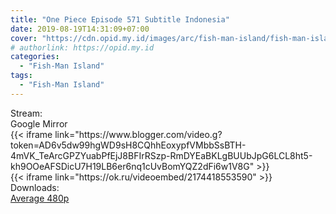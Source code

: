 ```yaml
---
title: "One Piece Episode 571 Subtitle Indonesia"
date: 2019-08-19T14:31:09+07:00
cover: "https://cdn.opid.my.id/images/arc/fish-man-island/fish-man-island.webp" # Optional, cover
# authorlink: https://opid.my.id
categories:
  - "Fish-Man Island"
tags:
  - "Fish-Man Island"
---
```

<div class="ui menu violet borderless inverted">
  <div class="header item active">
        Stream:
    </div>
  <a class="active item" data-tab="google">
    <i class="google drive icon"></i> Google
  </a>
  <a class="item nounderline" data-tab="mirror">
    <i class="odnoklassniki icon"></i> Mirror
  </a>
</div>
<div class="ui bottom attached tab segment active" style="border:0 !important;" data-tab="google">
{{< iframe link="https://www.blogger.com/video.g?token=AD6v5dw99hgWD9sH8CQhhEoxypfVMbbSsBTH-4mVK_TeArcGPZYuabPfEjJ8BFIrRSzp-RmDYEaBKLgBUUbJpG6LCL8ht5-kh9OOeAFSDicU7H19LB6er6nq1cUvBomYQZ2dFi6w1V8G" >}}
</div>
<div class="ui bottom attached tab segment" style="border:0 !important;" data-tab="mirror">
{{< iframe link="https://ok.ru/videoembed/2174418553590" >}}
</div>
<div class="ui menu violet borderless inverted">
  <div class="header item active">
        Downloads:
    </div>
  <a class="item nounderline" href="https://ouo.io/F4RjqO" target="_blank" rel="dofollow"><i class="google drive icon"></i>
    Average 480p</a>
</div>
